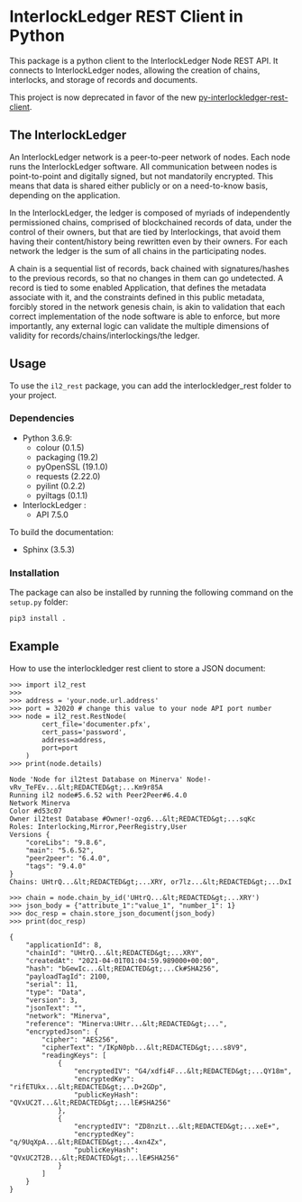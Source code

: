 # InterlockLedger REST Client in Python

This package is a python client to the InterlockLedger Node REST API. It connects to InterlockLedger nodes, allowing the creation of chains, interlocks, and storage of records and documents.

This project is now deprecated in favor of the new [py-interlockledger-rest-client](https://github.com/interlockledger/py-interlockledger-rest-client).

## The InterlockLedger

An InterlockLedger network is a peer-to-peer network of nodes. Each node runs the InterlockLedger software.  All communication between nodes is point-to-point and digitally signed, but not mandatorily encrypted.  This means that data is shared either publicly or on a need-to-know basis, depending on the application.

In the InterlockLedger, the ledger is composed of myriads of independently permissioned chains, comprised of blockchained records of data, under the control of their owners, but that are tied by Interlockings, that avoid them having their content/history being rewritten even by their owners. For each network the ledger is the sum of all chains in the participating nodes. 

A chain is a sequential list of records, back chained with signatures/hashes to the previous records, so that no changes in them can go undetected. A record is tied to some enabled Application, that defines the metadata associate with it, and the constraints defined in this public metadata, forcibly stored in the network genesis chain, is akin to validation that each correct implementation of the node software is able to enforce, but more
importantly, any external logic can validate the multiple dimensions of validity for records/chains/interlockings/the ledger.

## Usage

To use the `il2_rest` package, you can add the interlockledger_rest folder to your project.

### Dependencies

* Python 3.6.9:
    * colour (0.1.5)
    * packaging (19.2)
    * pyOpenSSL (19.1.0)
    * requests (2.22.0)
    * pyilint (0.2.2)
    * pyiltags (0.1.1)
* InterlockLedger :
    * API 7.5.0

To build the documentation:

* Sphinx (3.5.3)

### Installation

The package can also be installed by running the following command on the `setup.py` folder:
```bash
pip3 install .
```

## Example

How to use the interlockledger rest client to store a JSON document:

```
>>> import il2_rest
>>>
>>> address = 'your.node.url.address'
>>> port = 32020 # change this value to your node API port number
>>> node = il2_rest.RestNode(
        cert_file='documenter.pfx',
        cert_pass='password',
        address=address,
        port=port
    )
>>> print(node.details)

Node 'Node for il2test Database on Minerva' Node!-vRv_TeFEv...&lt;REDACTED&gt;...Km9r85A
Running il2 node#5.6.52 with Peer2Peer#6.4.0
Network Minerva
Color #d53c07
Owner il2test Database #Owner!-ozg6...&lt;REDACTED&gt;...sqKc
Roles: Interlocking,Mirror,PeerRegistry,User
Versions {
    "coreLibs": "9.8.6",
    "main": "5.6.52",
    "peer2peer": "6.4.0",
    "tags": "9.4.0"
}
Chains: UHtrQ...&lt;REDACTED&gt;...XRY, or7lz...&lt;REDACTED&gt;...DxI

>>> chain = node.chain_by_id('UHtrQ...&lt;REDACTED&gt;...XRY')
>>> json_body = {"attribute_1":"value_1", "number_1": 1}
>>> doc_resp = chain.store_json_document(json_body)
>>> print(doc_resp)

{
    "applicationId": 8,
    "chainId": "UHtrQ...&lt;REDACTED&gt;...XRY",
    "createdAt": "2021-04-01T01:04:59.989000+00:00",
    "hash": "bGewIc...&lt;REDACTED&gt;...Ck#SHA256",
    "payloadTagId": 2100,
    "serial": 11,
    "type": "Data",
    "version": 3,
    "jsonText": "",
    "network": "Minerva",
    "reference": "Minerva:UHtr...&lt;REDACTED&gt;...",
    "encryptedJson": {
        "cipher": "AES256",
        "cipherText": "/IKpN0pb...&lt;REDACTED&gt;...s8V9",
        "readingKeys": [
            {
                "encryptedIV": "G4/xdfi4F...&lt;REDACTED&gt;...QY18m",
                "encryptedKey": "rifETUkx...&lt;REDACTED&gt;...D+2GDp",
                "publicKeyHash": "QVxUC2T...&lt;REDACTED&gt;...lE#SHA256"
            },
            {
                "encryptedIV": "ZD8nzLt...&lt;REDACTED&gt;...xeE+",
                "encryptedKey": "q/9UqXpA...&lt;REDACTED&gt;...4xn4Zx",
                "publicKeyHash": "QVxUC2T2B...&lt;REDACTED&gt;...lE#SHA256"
            }
        ]
    }
}
```


